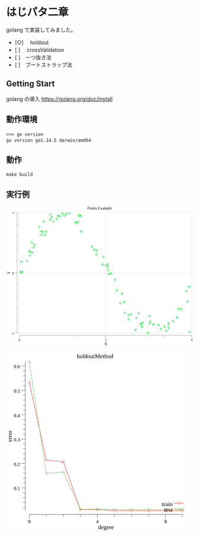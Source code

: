 # はじパタ二章

golang で実装してみました。

- [○]　 holdout
- [ ]　 crossValidation
- [ ]　一つ抜き法
- [ ]　ブートストラップ法

## Getting Start

golang の導入
https://golang.org/doc/install

## 動作環境

```
>>> go version
go version go1.14.5 darwin/amd64
```

## 動作

```
make build
```

## 実行例

![学習データ](img/plot.png)

![holdout法](img/holdout.png)
